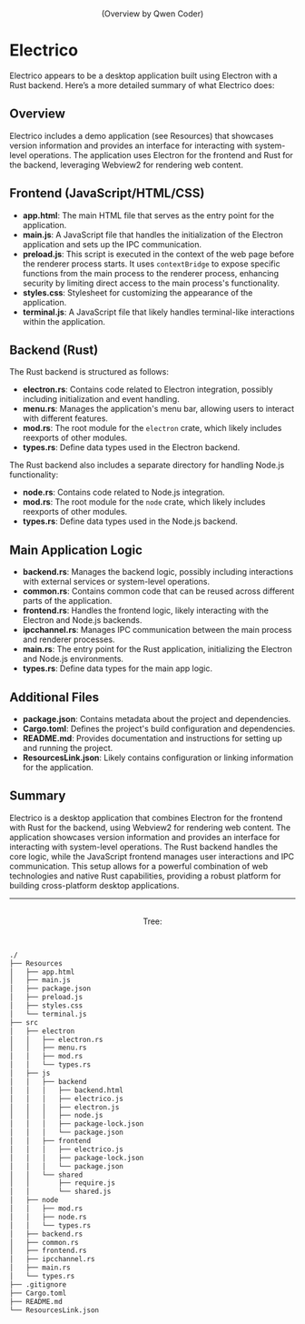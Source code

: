 

<p align="center">
	<br><span>(Overview by Qwen Coder)</span><br>
</p>

# Electrico

Electrico appears to be a desktop application built using Electron with a Rust backend. Here’s a more detailed summary of what Electrico does:

## Overview

Electrico includes a demo application (see Resources) that showcases version information and provides an interface for interacting with system-level operations.
The application uses Electron for the frontend and Rust for the backend, leveraging Webview2 for rendering web content.

## Frontend (JavaScript/HTML/CSS)

- **app.html**: The main HTML file that serves as the entry point for the application.
- **main.js**: A JavaScript file that handles the initialization of the Electron application and sets up the IPC communication.
- **preload.js**: This script is executed in the context of the web page before the renderer process starts. It uses `contextBridge` to expose specific functions from the main process to the renderer process, enhancing security by limiting direct access to the main process's functionality.
- **styles.css**: Stylesheet for customizing the appearance of the application.
- **terminal.js**: A JavaScript file that likely handles terminal-like interactions within the application.

## Backend (Rust)

The Rust backend is structured as follows:

- **electron.rs**: Contains code related to Electron integration, possibly including initialization and event handling.
- **menu.rs**: Manages the application's menu bar, allowing users to interact with different features.
- **mod.rs**: The root module for the `electron` crate, which likely includes reexports of other modules.
- **types.rs**: Define data types used in the Electron backend.

The Rust backend also includes a separate directory for handling Node.js functionality:

- **node.rs**: Contains code related to Node.js integration.
- **mod.rs**: The root module for the `node` crate, which likely includes reexports of other modules.
- **types.rs**: Define data types used in the Node.js backend.

## Main Application Logic

- **backend.rs**: Manages the backend logic, possibly including interactions with external services or system-level operations.
- **common.rs**: Contains common code that can be reused across different parts of the application.
- **frontend.rs**: Handles the frontend logic, likely interacting with the Electron and Node.js backends.
- **ipcchannel.rs**: Manages IPC communication between the main process and renderer processes.
- **main.rs**: The entry point for the Rust application, initializing the Electron and Node.js environments.
- **types.rs**: Define data types for the main app logic.

## Additional Files

- **package.json**: Contains metadata about the project and dependencies.
- **Cargo.toml**: Defines the project's build configuration and dependencies.
- **README.md**: Provides documentation and instructions for setting up and running the project.
- **ResourcesLink.json**: Likely contains configuration or linking information for the application.

## Summary

Electrico is a desktop application that combines Electron for the frontend with Rust for the backend, using Webview2 for rendering web content.
The application showcases version information and provides an interface for interacting with system-level operations.
The Rust backend handles the core logic, while the JavaScript frontend manages user interactions and IPC communication.
This setup allows for a powerful combination of web technologies and native Rust capabilities, providing a robust platform for building cross-platform desktop applications.

<hr>

<p align="center">
	<br><span> Tree:</span><br>
</p>

<p align="left"><span><pre>

```bash
./
├── Resources
│   ├── app.html
│   ├── main.js
│   ├── package.json
│   ├── preload.js
│   ├── styles.css
│   └── terminal.js
├── src
│   ├── electron
│   │   ├── electron.rs
│   │   ├── menu.rs
│   │   ├── mod.rs
│   │   └── types.rs
│   ├── js
│   │   ├── backend
│   │   │   ├── backend.html
│   │   │   ├── electrico.js
│   │   │   ├── electron.js
│   │   │   ├── node.js
│   │   │   ├── package-lock.json
│   │   │   └── package.json
│   │   ├── frontend
│   │   │   ├── electrico.js
│   │   │   ├── package-lock.json
│   │   │   └── package.json
│   │   └── shared
│   │       ├── require.js
│   │       └── shared.js
│   ├── node
│   │   ├── mod.rs
│   │   ├── node.rs
│   │   └── types.rs
│   ├── backend.rs
│   ├── common.rs
│   ├── frontend.rs
│   ├── ipcchannel.rs
│   ├── main.rs
│   └── types.rs
├── .gitignore
├── Cargo.toml
├── README.md
└── ResourcesLink.json
```

</pre>
</span>
</p>
